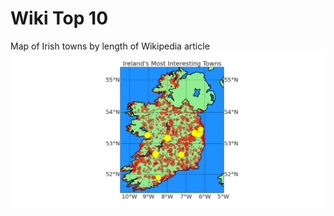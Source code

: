 # Wiki Top 10
Map of Irish towns by length of Wikipedia article
![Most interesting town in Ireland](https://github.com/neal-o-r/wiki_top10/blob/master/wiki_plot.png)
